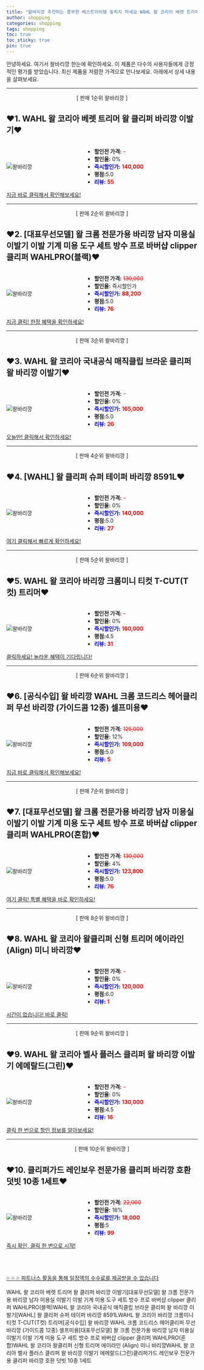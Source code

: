 ```yaml
---
title: "왈바리깡 추천하는 풍부한 베스트아이템 놓치지 마세요 WAHL 왈 코리아 베렛 트리머"
author: shopping
categories: shopping
tags: shopping
toc: true
toc_sticky: true
pin: true
---
```

안녕하세요. 여기서 왈바리깡 한눈에 확인하세요. 이 제품은 다수의 사용자들에게 긍정적인 평가를 받았습니다. 최신 제품을 저렴한 가격으로 만나보세요. 아래에서 상세 내용을 살펴보세요.

---
<p class="toplist" style="margin: 0 auto; display: block; width: fit-content;">[ 판매 1순위 왈바리깡 ]</p>

<h2><strong>❤️1. WAHL 왈 코리아 베렛 트리머 왈 클리퍼 바리깡 이발기❤️</strong></h2>

<div style="display: flex; align-items: center;">
    <div style="flex: 0.4;">
        <img src="https://thumbnail6.coupangcdn.com/thumbnails/remote/230x230ex/image/vendor_inventory/0b41/0ac90567152f756ac5e3e2335f4b309d18b6fe7a65c9d9650369cd324ed2.jpg" alt="왈바리깡" style="max-width: 100%;">
    </div>
    <div style="flex: 0.6; margin-left: 10px;">
        <ul>
            <li><strong>할인전 가격:</strong> <del style="color: red;">-</del></li>
            <li><strong>할인율:</strong> 0%</li>
            <li><span style='color:blue'><strong>즉시할인가:</strong></span> <span style='color:red'><strong>140,000</strong></span></li>
            <li><strong>평점:</strong>5.0</li>
            <li><span style='color:blue'><strong>리뷰:</strong></span> <span style='color:red'><strong>55</strong></span></li>
        </ul>
    </div>
</div>
<div class="center">
    <a href="https://William4Davisa.github.io?lptag=AF9450613&subid=githubio&pageKey=4969540821&traceid=V0-153&itemId=6595068015&vendorItemId=73889013157" class="myButton">
        지금 바로 클릭해서 확인해보세요!
    </a>
</div>


---
<p class="toplist" style="margin: 0 auto; display: block; width: fit-content;">[ 판매 2순위 왈바리깡 ]</p>

<h2><strong>❤️2. [대표무선모델] 왈 크롬 전문가용 바리깡 남자 미용실 이발기 이발 기계 미용 도구 세트 방수 프로 바버샵 clipper 클리퍼 WAHLPRO(블랙)❤️</strong></h2>

<div style="display: flex; align-items: center;">
    <div style="flex: 0.4;">
        <img src="https://thumbnail8.coupangcdn.com/thumbnails/remote/230x230ex/image/vendor_inventory/272a/c4fb1167b11355acbbf6367da8c394368e2c45d693d4ec90bae3c0177707.jpg" alt="왈바리깡" style="max-width: 100%;">
    </div>
    <div style="flex: 0.6; margin-left: 10px;">
        <ul>
            <li><strong>할인전 가격:</strong> <del style="color: red;">130,000</del></li>
            <li><strong>할인율:</strong> 즉시할인가</li>
            <li><span style='color:blue'><strong>즉시할인가:</strong></span> <span style='color:red'><strong>88,200</strong></span></li>
            <li><strong>평점:</strong>5.0</li>
            <li><span style='color:blue'><strong>리뷰:</strong></span> <span style='color:red'><strong>76</strong></span></li>
        </ul>
    </div>
</div>
<div class="center">
    <a href="https://William4Davisa.github.io?lptag=AF9450613&subid=githubio&pageKey=8139536815&traceid=V0-153&itemId=23128342471&vendorItemId=90161356661" class="myButton">
        지금 클릭! 한정 혜택을 확인하세요!
    </a>
</div>


---
<p class="toplist" style="margin: 0 auto; display: block; width: fit-content;">[ 판매 3순위 왈바리깡 ]</p>

<h2><strong>❤️3. WAHL 왈 코리아 국내공식 매직클립 브라운 클리퍼 왈 바리깡 이발기❤️</strong></h2>

<div style="display: flex; align-items: center;">
    <div style="flex: 0.4;">
        <img src="https://thumbnail9.coupangcdn.com/thumbnails/remote/230x230ex/image/vendor_inventory/1a39/eaaa638d88634d4b4173e4ca80d6c94bcc5d71abdb8a9d6ed9753528c1ca.jpg" alt="왈바리깡" style="max-width: 100%;">
    </div>
    <div style="flex: 0.6; margin-left: 10px;">
        <ul>
            <li><strong>할인전 가격:</strong> <del style="color: red;">-</del></li>
            <li><strong>할인율:</strong> 0%</li>
            <li><span style='color:blue'><strong>즉시할인가:</strong></span> <span style='color:red'><strong>165,000</strong></span></li>
            <li><strong>평점:</strong>5.0</li>
            <li><span style='color:blue'><strong>리뷰:</strong></span> <span style='color:red'><strong>26</strong></span></li>
        </ul>
    </div>
</div>
<div class="center">
    <a href="https://William4Davisa.github.io?lptag=AF9450613&subid=githubio&pageKey=6263902693&traceid=V0-153&itemId=12769562962&vendorItemId=82401790948" class="myButton">
        오늘만! 클릭해서 확인하세요!
    </a>
</div>


---
<p class="toplist" style="margin: 0 auto; display: block; width: fit-content;">[ 판매 4순위 왈바리깡 ]</p>

<h2><strong>❤️4. [WAHL] 왈 클리퍼 슈퍼 테이퍼 바리깡 8591L❤️</strong></h2>

<div style="display: flex; align-items: center;">
    <div style="flex: 0.4;">
        <img src="https://thumbnail6.coupangcdn.com/thumbnails/remote/230x230ex/image/vendor_inventory/1b7e/2498fb028463a460a419cc02793c9393c1e639e34e2c03f2cd42144b0057.jpg" alt="왈바리깡" style="max-width: 100%;">
    </div>
    <div style="flex: 0.6; margin-left: 10px;">
        <ul>
            <li><strong>할인전 가격:</strong> <del style="color: red;">-</del></li>
            <li><strong>할인율:</strong> 0%</li>
            <li><span style='color:blue'><strong>즉시할인가:</strong></span> <span style='color:red'><strong>140,000</strong></span></li>
            <li><strong>평점:</strong>5.0</li>
            <li><span style='color:blue'><strong>리뷰:</strong></span> <span style='color:red'><strong>27</strong></span></li>
        </ul>
    </div>
</div>
<div class="center">
    <a href="https://William4Davisa.github.io?lptag=AF9450613&subid=githubio&pageKey=5392679587&traceid=V0-153&itemId=8046572921&vendorItemId=75335142310" class="myButton">
        여기 클릭해서 빠르게 확인하세요!
    </a>
</div>


---
<p class="toplist" style="margin: 0 auto; display: block; width: fit-content;">[ 판매 5순위 왈바리깡 ]</p>

<h2><strong>❤️5. WAHL 왈 코리아 바리깡 크롬미니 티컷 T-CUT(T컷) 트리머❤️</strong></h2>

<div style="display: flex; align-items: center;">
    <div style="flex: 0.4;">
        <img src="https://thumbnail7.coupangcdn.com/thumbnails/remote/230x230ex/image/vendor_inventory/5d5e/39467a770a4b8f2cac5da84bf818102d4121d3d544cab7a58312eb6175ee.jpg" alt="왈바리깡" style="max-width: 100%;">
    </div>
    <div style="flex: 0.6; margin-left: 10px;">
        <ul>
            <li><strong>할인전 가격:</strong> <del style="color: red;">-</del></li>
            <li><strong>할인율:</strong> 0%</li>
            <li><span style='color:blue'><strong>즉시할인가:</strong></span> <span style='color:red'><strong>160,000</strong></span></li>
            <li><strong>평점:</strong>4.5</li>
            <li><span style='color:blue'><strong>리뷰:</strong></span> <span style='color:red'><strong>31</strong></span></li>
        </ul>
    </div>
</div>
<div class="center">
    <a href="https://William4Davisa.github.io?lptag=AF9450613&subid=githubio&pageKey=7444428603&traceid=V0-153&itemId=19366211419&vendorItemId=80772117770" class="myButton">
        클릭하세요! 놀라운 혜택이 기다립니다!
    </a>
</div>


---
<p class="toplist" style="margin: 0 auto; display: block; width: fit-content;">[ 판매 6순위 왈바리깡 ]</p>

<h2><strong>❤️6. [공식수입] 왈 바리깡 WAHL 크롬 코드리스 헤어클리퍼 무선 바리깡 (가이드콤 12종) 셀프미용❤️</strong></h2>

<div style="display: flex; align-items: center;">
    <div style="flex: 0.4;">
        <img src="https://thumbnail6.coupangcdn.com/thumbnails/remote/230x230ex/image/vendor_inventory/1ce9/5494e704b1571e14b77dd663e083a968d8d7003b6ec37a5cb24051e83602.jpg" alt="왈바리깡" style="max-width: 100%;">
    </div>
    <div style="flex: 0.6; margin-left: 10px;">
        <ul>
            <li><strong>할인전 가격:</strong> <del style="color: red;">125,000</del></li>
            <li><strong>할인율:</strong> 12%</li>
            <li><span style='color:blue'><strong>즉시할인가:</strong></span> <span style='color:red'><strong>109,000</strong></span></li>
            <li><strong>평점:</strong>5.0</li>
            <li><span style='color:blue'><strong>리뷰:</strong></span> <span style='color:red'><strong>5</strong></span></li>
        </ul>
    </div>
</div>
<div class="center">
    <a href="https://William4Davisa.github.io?lptag=AF9450613&subid=githubio&pageKey=7956474906&traceid=V0-153&itemId=21983522286&vendorItemId=89031128661" class="myButton">
        지금 바로 클릭해서 확인해보세요!
    </a>
</div>


---
<p class="toplist" style="margin: 0 auto; display: block; width: fit-content;">[ 판매 7순위 왈바리깡 ]</p>

<h2><strong>❤️7. [대표무선모델] 왈 크롬 전문가용 바리깡 남자 미용실 이발기 이발 기계 미용 도구 세트 방수 프로 바버샵 clipper 클리퍼 WAHLPRO(혼합)❤️</strong></h2>

<div style="display: flex; align-items: center;">
    <div style="flex: 0.4;">
        <img src="https://thumbnail8.coupangcdn.com/thumbnails/remote/230x230ex/image/vendor_inventory/272a/c4fb1167b11355acbbf6367da8c394368e2c45d693d4ec90bae3c0177707.jpg" alt="왈바리깡" style="max-width: 100%;">
    </div>
    <div style="flex: 0.6; margin-left: 10px;">
        <ul>
            <li><strong>할인전 가격:</strong> <del style="color: red;">130,000</del></li>
            <li><strong>할인율:</strong> 4%</li>
            <li><span style='color:blue'><strong>즉시할인가:</strong></span> <span style='color:red'><strong>123,800</strong></span></li>
            <li><strong>평점:</strong>5.0</li>
            <li><span style='color:blue'><strong>리뷰:</strong></span> <span style='color:red'><strong>76</strong></span></li>
        </ul>
    </div>
</div>
<div class="center">
    <a href="https://William4Davisa.github.io?lptag=AF9450613&subid=githubio&pageKey=8139536815&traceid=V0-153&itemId=23128342470&vendorItemId=90161356634" class="myButton">
        여기 클릭! 특별 혜택을 바로 확인하세요!
    </a>
</div>


---
<p class="toplist" style="margin: 0 auto; display: block; width: fit-content;">[ 판매 8순위 왈바리깡 ]</p>

<h2><strong>❤️8. WAHL 왈 코리아 왈클리퍼 신형 트리머 에이라인 (Align) 미니 바리깡❤️</strong></h2>

<div style="display: flex; align-items: center;">
    <div style="flex: 0.4;">
        <img src="https://thumbnail10.coupangcdn.com/thumbnails/remote/230x230ex/image/vendor_inventory/fd89/e56f3833580cc75481f1acaa82f856166b88c89ccb952378c4c37b419afc.jpg" alt="왈바리깡" style="max-width: 100%;">
    </div>
    <div style="flex: 0.6; margin-left: 10px;">
        <ul>
            <li><strong>할인전 가격:</strong> <del style="color: red;">-</del></li>
            <li><strong>할인율:</strong> 0%</li>
            <li><span style='color:blue'><strong>즉시할인가:</strong></span> <span style='color:red'><strong>120,000</strong></span></li>
            <li><strong>평점:</strong>6.0</li>
            <li><span style='color:blue'><strong>리뷰:</strong></span> <span style='color:red'><strong>1</strong></span></li>
        </ul>
    </div>
</div>
<div class="center">
    <a href="https://William4Davisa.github.io?lptag=AF9450613&subid=githubio&pageKey=8115858717&traceid=V0-153&itemId=23008770167&vendorItemId=90042623057" class="myButton">
        시간이 없습니다! 바로 클릭!
    </a>
</div>


---
<p class="toplist" style="margin: 0 auto; display: block; width: fit-content;">[ 판매 9순위 왈바리깡 ]</p>

<h2><strong>❤️9. WAHL 왈 코리아 벨사 플러스 클리퍼 왈 바리깡 이발기 에메랄드(그린)❤️</strong></h2>

<div style="display: flex; align-items: center;">
    <div style="flex: 0.4;">
        <img src="https://thumbnail7.coupangcdn.com/thumbnails/remote/230x230ex/image/vendor_inventory/5b70/0a650bbdb73577011e2cf0725db33029d07b9a88a4c8b557fc6dd8263549.jpg" alt="왈바리깡" style="max-width: 100%;">
    </div>
    <div style="flex: 0.6; margin-left: 10px;">
        <ul>
            <li><strong>할인전 가격:</strong> <del style="color: red;">-</del></li>
            <li><strong>할인율:</strong> 0%</li>
            <li><span style='color:blue'><strong>즉시할인가:</strong></span> <span style='color:red'><strong>130,000</strong></span></li>
            <li><strong>평점:</strong>4.5</li>
            <li><span style='color:blue'><strong>리뷰:</strong></span> <span style='color:red'><strong>16</strong></span></li>
        </ul>
    </div>
</div>
<div class="center">
    <a href="https://William4Davisa.github.io?lptag=AF9450613&subid=githubio&pageKey=5897233296&traceid=V0-153&itemId=10387267330&vendorItemId=77669311944" class="myButton">
        클릭 한 번으로 할인 정보를 알아보세요!
    </a>
</div>


---
<p class="toplist" style="margin: 0 auto; display: block; width: fit-content;">[ 판매 10순위 왈바리깡 ]</p>

<h2><strong>❤️10. 클리퍼가드 레인보우 전문가용 클리퍼 바리깡 호환 덧빗 10종 1세트❤️</strong></h2>

<div style="display: flex; align-items: center;">
    <div style="flex: 0.4;">
        <img src="https://thumbnail8.coupangcdn.com/thumbnails/remote/230x230ex/image/vendor_inventory/b73b/c31b3aef809f233ece31df1470631927f8406d50d060240ed5e1adacec48.jpg" alt="왈바리깡" style="max-width: 100%;">
    </div>
    <div style="flex: 0.6; margin-left: 10px;">
        <ul>
            <li><strong>할인전 가격:</strong> <del style="color: red;">22,000</del></li>
            <li><strong>할인율:</strong> 18%</li>
            <li><span style='color:blue'><strong>즉시할인가:</strong></span> <span style='color:red'><strong>18,000</strong></span></li>
            <li><strong>평점:</strong>5</li>
            <li><span style='color:blue'><strong>리뷰:</strong></span> <span style='color:red'><strong>99</strong></span></li>
        </ul>
    </div>
</div>
<div class="center">
    <a href="https://William4Davisa.github.io?lptag=AF9450613&subid=githubio&pageKey=8222375578&traceid=V0-153&itemId=23638043942&vendorItemId=90663491846" class="myButton">
        즉시 확인, 클릭 한 번으로 시작!
    </a>
</div>

<br><br><br>[💦 💦 💦 파트너스 활동을 통해 일정액의 수수료를 제공받을 수 있습니다](https://link.coupang.com/a/bcpT2c)<br><br>WAHL 왈 코리아 베렛 트리머 왈 클리퍼 바리깡 이발기[대표무선모델] 왈 크롬 전문가용 바리깡 남자 미용실 이발기 이발 기계 미용 도구 세트 방수 프로 바버샵 clipper 클리퍼 WAHLPRO(블랙)WAHL 왈 코리아 국내공식 매직클립 브라운 클리퍼 왈 바리깡 이발기[WAHL] 왈 클리퍼 슈퍼 테이퍼 바리깡 8591LWAHL 왈 코리아 바리깡 크롬미니 티컷 T-CUT(T컷) 트리머[공식수입] 왈 바리깡 WAHL 크롬 코드리스 헤어클리퍼 무선 바리깡 (가이드콤 12종) 셀프미용[대표무선모델] 왈 크롬 전문가용 바리깡 남자 미용실 이발기 이발 기계 미용 도구 세트 방수 프로 바버샵 clipper 클리퍼 WAHLPRO(혼합)WAHL 왈 코리아 왈클리퍼 신형 트리머 에이라인 (Align) 미니 바리깡WAHL 왈 코리아 벨사 플러스 클리퍼 왈 바리깡 이발기 에메랄드(그린)클리퍼가드 레인보우 전문가용 클리퍼 바리깡 호환 덧빗 10종 1세트
